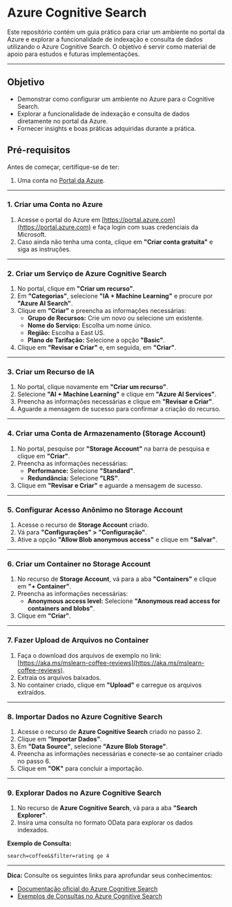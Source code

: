 # Azure Cognitive Search

Este repositório contém um guia prático para criar um ambiente no portal da Azure e explorar a funcionalidade de indexação e consulta de dados utilizando o Azure Cognitive Search. O objetivo é servir como material de apoio para estudos e futuras implementações.

---

## Objetivo

- Demonstrar como configurar um ambiente no Azure para o Cognitive Search.
- Explorar a funcionalidade de indexação e consulta de dados diretamente no portal da Azure.
- Fornecer insights e boas práticas adquiridas durante a prática.


## Pré-requisitos

Antes de começar, certifique-se de ter:

1. Uma conta no [Portal da Azure](https://portal.azure.com/).

---

### 1. Criar uma Conta no Azure
1. Acesse o portal do Azure em [https://portal.azure.com](https://portal.azure.com) e faça login com suas credenciais da Microsoft.
2. Caso ainda não tenha uma conta, clique em **"Criar conta gratuita"** e siga as instruções.

---

### 2. Criar um Serviço de Azure Cognitive Search
1. No portal, clique em **"Criar um recurso"**.
2. Em **"Categorias"**, selecione **"IA + Machine Learning"** e procure por **"Azure AI Search"**.
3. Clique em **"Criar"** e preencha as informações necessárias:
   - **Grupo de Recursos:** Crie um novo ou selecione um existente.
   - **Nome do Serviço:** Escolha um nome único.
   - **Região:** Escolha a East US.
   - **Plano de Tarifação:** Selecione a opção **"Basic"**.
4. Clique em **"Revisar e Criar"** e, em seguida, em **"Criar"**.

---

### 3. Criar um Recurso de IA
1. No portal, clique novamente em **"Criar um recurso"**.
2. Selecione **"AI + Machine Learning"** e clique em **"Azure AI Services"**.
3. Preencha as informações necessárias e clique em **"Revisar e Criar"**.
4. Aguarde a mensagem de sucesso para confirmar a criação do recurso.

---

### 4. Criar uma Conta de Armazenamento (Storage Account)
1. No portal, pesquise por **"Storage Account"** na barra de pesquisa e clique em **"Criar"**.
2. Preencha as informações necessárias:
   - **Performance:** Selecione **"Standard"**.
   - **Redundância:** Selecione **"LRS"**.
3. Clique em **"Revisar e Criar"** e aguarde a mensagem de sucesso.

---

### 5. Configurar Acesso Anônimo no Storage Account
1. Acesse o recurso de **Storage Account** criado.
2. Vá para **"Configurações" > "Configuração"**.
3. Ative a opção **"Allow Blob anonymous access"** e clique em **"Salvar"**.

---

### 6. Criar um Container no Storage Account
1. No recurso de **Storage Account**, vá para a aba **"Containers"** e clique em **"+ Container"**.
2. Preencha as informações necessárias:
   - **Anonymous access level:** Selecione **"Anonymous read access for containers and blobs"**.
3. Clique em **"Criar"**.

---

### 7. Fazer Upload de Arquivos no Container
1. Faça o download dos arquivos de exemplo no link: [https://aka.ms/mslearn-coffee-reviews](https://aka.ms/mslearn-coffee-reviews).
2. Extraia os arquivos baixados.
3. No container criado, clique em **"Upload"** e carregue os arquivos extraídos.

---

### 8. Importar Dados no Azure Cognitive Search
1. Acesse o recurso de **Azure Cognitive Search** criado no passo 2.
2. Clique em **"Importar Dados"**.
3. Em **"Data Source"**, selecione **"Azure Blob Storage"**.
4. Preencha as informações necessárias e conecte-se ao container criado no passo 6.
5. Clique em **"OK"** para concluir a importação.

---

### 9. Explorar Dados no Azure Cognitive Search
1. No recurso de **Azure Cognitive Search**, vá para a aba **"Search Explorer"**.
2. Insira uma consulta no formato OData para explorar os dados indexados.

**Exemplo de Consulta:**

```plaintext
search=coffee&$filter=rating ge 4
```

---

**Dica:** Consulte os seguintes links para aprofundar seus conhecimentos:

- [Documentação oficial do Azure Cognitive Search](https://learn.microsoft.com/azure/search/)
- [Exemplos de Consultas no Azure Cognitive Search](https://learn.microsoft.com/azure/search/search-query-overview)